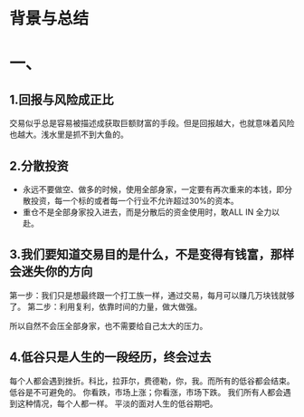 # 背景与总结

# 一、
## 1.回报与风险成正比
交易似乎总是容易被描述成获取巨额财富的手段。但是回报越大，也就意味着风险也越大。浅水里是抓不到大鱼的。

## 2.分散投资
* 永远不要做空、做多的时候，使用全部身家，一定要有再次重来的本钱，即分散投资，每一个标的或者每一个行业不允许超过30%的资本。
* 重仓不是全部身家投入进去，而是分散后的资金使用时，敢ALL IN 全力以赴。

## 3.我们要知道交易目的是什么，不是变得有钱富，那样会迷失你的方向
第一步：我们只是想最终跟一个打工族一样，通过交易，每月可以赚几万块钱就够了。
第二步：利用复利，依靠时间的力量，做大做强。

所以自然不会压全部身家，也不需要给自己太大的压力。

## 4.低谷只是人生的一段经历，终会过去
每个人都会遇到挫折。科比，拉菲尔，费德勒，你，我。而所有的低谷都会结束。低谷是不可避免的。
你看跌，市场上涨；你看涨，市场下跌。
我们所有人都会遇到这种情况，每个人都一样。
平淡的面对人生的低谷期吧。
